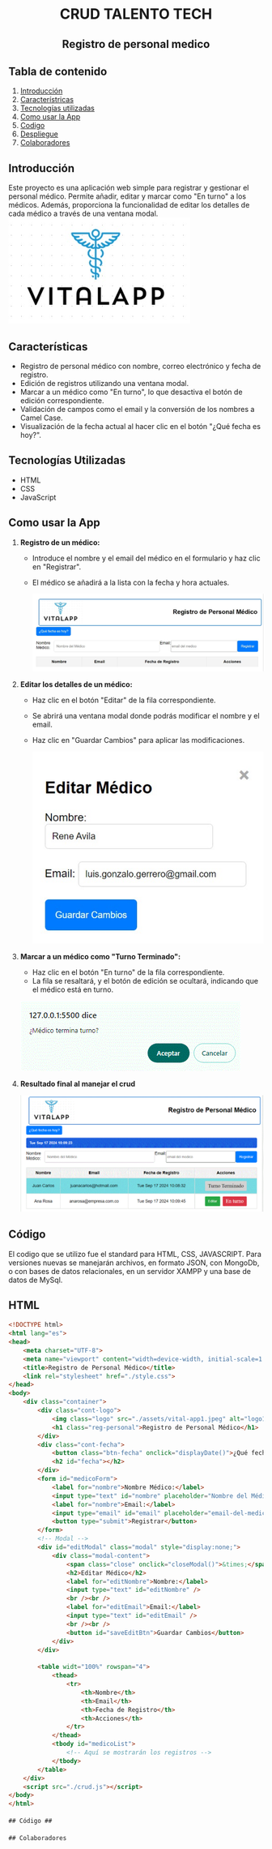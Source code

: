 <h1 align="center">CRUD TALENTO TECH</h1>
<h2 align="center">Registro de personal medico</h2>

## Tabla de contenido 
1. [Introducción](#introducción)
2. [Característricas](#características)
3. [Tecnologías utilizadas](#tecnologías-utilizadas)
4. [Como usar la App](#como-usar-la-app)
5. [Codigo](#código)
6. [Despliegue](#despliegue)
7. [Colaboradores](#colaboradores)
   
## Introducción

Este proyecto es una aplicación web simple para registrar y gestionar el personal médico. Permite añadir, editar y marcar como "En turno" a los médicos. Además, proporciona la funcionalidad de editar los detalles de cada médico a través de una ventana modal.
![](assets/vital-app1.jpeg)

## Características

- Registro de personal médico con nombre, correo electrónico y fecha de registro.
- Edición de registros utilizando una ventana modal.
- Marcar a un médico como "En turno", lo que desactiva el botón de edición correspondiente.
- Validación de campos como el email y la conversión de los nombres a Camel Case.
- Visualización de la fecha actual al hacer clic en el botón "¿Qué fecha es hoy?".

## Tecnologías Utilizadas

- HTML
- CSS
- JavaScript

## Como usar la App

1. **Registro de un médico:**
   - Introduce el nombre y el email del médico en el formulario y haz clic en "Registrar".
   - El médico se añadirá a la lista con la fecha y hora actuales.

     ![](assets/pantalla0.jpeg)

2. **Editar los detalles de un médico:**
   - Haz clic en el botón "Editar" de la fila correspondiente.
   - Se abrirá una ventana modal donde podrás modificar el nombre y el email.
   - Haz clic en "Guardar Cambios" para aplicar las modificaciones.

     ![](assets/pantalla2.jpeg)

3. **Marcar a un médico como "Turno Terminado":**
   - Haz clic en el botón "En turno" de la fila correspondiente.
   - La fila se resaltará, y el botón de edición se ocultará, indicando que el médico está en turno.

   ![](assets/pantalla4.jpeg)

4. **Resultado final al manejar el crud**

   ![](assets/pantalla5.jpeg)

## Código
El codigo que se utilizo fue el standard para HTML, CSS, JAVASCRIPT.
Para versiones nuevas se manejarán archivos, en formato JSON, con MongoDb, 
o con bases de datos relacionales, en un servidor XAMPP y una base de datos de MySql.

## HTML ##

```html
<!DOCTYPE html>
<html lang="es">
<head>
    <meta charset="UTF-8">
    <meta name="viewport" content="width=device-width, initial-scale=1.0">
    <title>Registro de Personal Médico</title>
    <link rel="stylesheet" href="./style.css">
</head>
<body>
    <div class="container">
        <div class="cont-logo">
            <img class="logo" src="./assets/vital-app1.jpeg" alt="logo1" />
            <h1 class="reg-personal">Registro de Personal Médico</h1>
        </div>
        <div class="cont-fecha">
            <button class="btn-fecha" onclick="displayDate()">¿Qué fecha es hoy?</button>
            <h2 id="fecha"></h2>
        </div>
        <form id="medicoForm">
            <label for="nombre">Nombre Médico:</label>
            <input type="text" id="nombre" placeholder="Nombre del Médico" size="30" required>
            <label for="nombre">Email:</label>
            <input type="email" id="email" placeholder="email-del-medico" size="35" required>
            <button type="submit">Registrar</button>
        </form>
        <!-- Modal -->
        <div id="editModal" class="modal" style="display:none;">
            <div class="modal-content">
                <span class="close" onclick="closeModal()">&times;</span>
                <h2>Editar Médico</h2>
                <label for="editNombre">Nombre:</label>
                <input type="text" id="editNombre" />
                <br /><br />
                <label for="editEmail">Email:</label>
                <input type="text" id="editEmail" />
                <br /><br />
                <button id="saveEditBtn">Guardar Cambios</button>
            </div>
        </div>
        
        <table widt="100%" rowspan="4">
            <thead>
                <tr>
                    <th>Nombre</th>
                    <th>Email</th>
                    <th>Fecha de Registro</th>
                    <th>Acciones</th>
                </tr>
            </thead>
            <tbody id="medicoList">
                <!-- Aquí se mostrarán los registros -->
            </tbody>
        </table>
    </div>
    <script src="./crud.js"></script>
</body>
</html>

## Código ##

## Colaboradores


